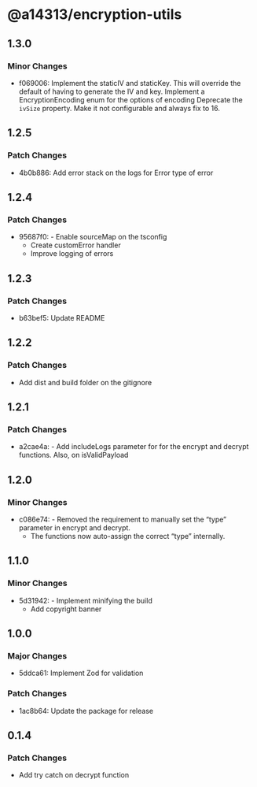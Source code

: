 # @a14313/encryption-utils

## 1.3.0

### Minor Changes

- f069006: Implement the staticIV and staticKey. This will override the default of having to generate the IV and key.
  Implement a EncryptionEncoding enum for the options of encoding
  Deprecate the `ivSize` property. Make it not configurable and always fix to 16.

## 1.2.5

### Patch Changes

- 4b0b886: Add error stack on the logs for Error type of error

## 1.2.4

### Patch Changes

- 95687f0: - Enable sourceMap on the tsconfig
    - Create customError handler
    - Improve logging of errors

## 1.2.3

### Patch Changes

- b63bef5: Update README

## 1.2.2

### Patch Changes

- Add dist and build folder on the gitignore

## 1.2.1

### Patch Changes

- a2cae4a: - Add includeLogs parameter for for the encrypt and decrypt functions. Also, on isValidPayload

## 1.2.0

### Minor Changes

- c086e74: - Removed the requirement to manually set the “type” parameter in encrypt and decrypt.
    - The functions now auto-assign the correct “type” internally.

## 1.1.0

### Minor Changes

- 5d31942: - Implement minifying the build
    - Add copyright banner

## 1.0.0

### Major Changes

- 5ddca61: Implement Zod for validation

### Patch Changes

- 1ac8b64: Update the package for release

## 0.1.4

### Patch Changes

- Add try catch on decrypt function
